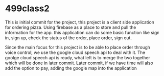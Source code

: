 # 499class2
This is initial commit for the project, this project is a client side application for ordering pizza. 
Using firebase as a place to store and pull the information for the app.
this application can do some basic function like sign in, sign up, check the status of the order, place order, sign out.

Since the main focus for this project is to be able to place order through voice control, we use the google cloud speech api to deal with
it. The goolge cloud speech api is ready, what left is to merge the two together which will be done in later commit.
Later commit, if we have time will also add the option to pay, adding the google map into the application
